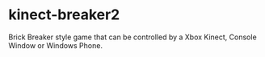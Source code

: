 kinect-breaker2
===============

Brick Breaker style game that can be controlled by a Xbox Kinect, Console Window or Windows Phone.
